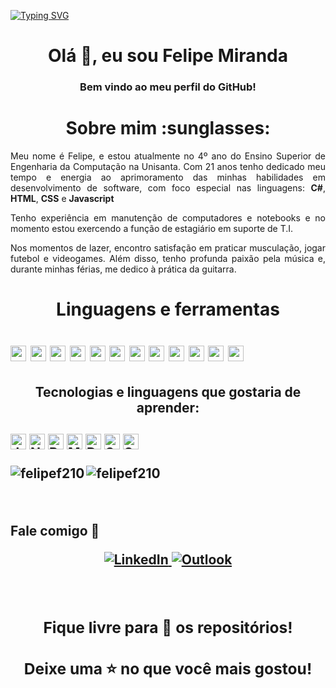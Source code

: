 [![Typing SVG](https://readme-typing-svg.herokuapp.com/?color=00A8B6&size=35&center=true&vCenter=true&width=1000&lines=Felipe+Miranda+/+Estudante+Universitário+:%29)](https://git.io/typing-svg)
<h1 align="center">Olá 👋, eu sou Felipe Miranda</h1>
<h3 align="center">Bem vindo ao meu perfil do GitHub!</h3>

<h1 align="center"> Sobre mim :sunglasses: </h1>
<p align="justify">
Meu nome é Felipe, e estou atualmente no 4º ano do Ensino Superior de Engenharia da Computação na Unisanta. Com 21 anos tenho dedicado meu tempo e energia ao aprimoramento das minhas habilidades em desenvolvimento de software, com foco especial nas linguagens: <b>C#</b>, <b>HTML</b>, <b>CSS</b> e <b>Javascript</b>
</p>

<p align="justify">
Tenho experiência em manutenção de computadores e notebooks e no momento estou exercendo a função de estagiário em suporte de T.I.
</p>

<p align="justify">
Nos momentos de lazer, encontro satisfação em praticar musculação, jogar futebol e videogames. Além disso, tenho profunda paixão pela música e, durante minhas férias, me dedico à prática da guitarra.
</p>

<h1 align="center"> Linguagens e ferramentas<h1>
<img src="https://img.shields.io/badge/--blue?logo=c&logoColor=white" alt="C" title="c" height="25"/>
<img src="https://img.shields.io/badge/-C++-blue?logo=cplusplus&logoColor=white" alt="C++" title="c++" height="25"/>
<img src="https://img.shields.io/badge/-C%23-green&color=black?logo=csharp&logoColor=282C34" alt="C Sharp logo" title="csharp" height="25"/>
<img src="https://img.shields.io/badge/EntityFramework-purple?logo=c-sharp&logoColor=white" alt="Entity Framework logo" title="Entity Framework" height="25" />
<img src="https://img.shields.io/badge/HTML5-E34F26?logo=html5&logoColor=282C34" alt="HTML5 logo" title="HTML5" height="25" />
<img src="https://img.shields.io/badge/CSS3-1572B6?logo=css3&logoColor=282C34" alt="CSS3 logo" title="CSS3" height="25" />
<img src="https://img.shields.io/badge/JavaScript-F7DF1E?logo=javascript&logoColor=282C34" alt="JavaScript logo" title="JavaScript" height="25" />
<img src="https://img.shields.io/badge/React%20Native-61DAFB?logo=react&logoColor=282C34" alt="React Native logo" title="React Native" height="25" />
<img src="https://img.shields.io/badge/Git-F05033?logo=git&logoColor=white" alt="Git logo" title="Git" height="25" />
<img src="https://img.shields.io/badge/GitHub-181717?logo=github&logoColor=white" alt="GitHub logo" title="GitHub" height="25" />
<img src="https://img.shields.io/badge/VS%20Code-007ACC?logo=visual-studio-code&logoColor=282C34" alt="Visual Studio Code logo" title="Visual Studio Code" height="25" />
<img src="https://img.shields.io/badge/Linux-FCC624?logo=linux&logoColor=black" alt="Linux logo" title="Linux" height="25" />

<h2 align="center"> Tecnologias e linguagens que gostaria de aprender:<h2>
<img src="https://img.shields.io/badge/Java-007396?logo=java&logoColor=white" alt="Java logo" title="Java" height="25"/>
<img src="https://img.shields.io/badge/Node.js-339933?logo=node.js&logoColor=white" alt="Node.js logo" title="Node.js" height="25"/>
<img src="https://img.shields.io/badge/React-61DAFB?logo=react&logoColor=282C34" alt="React logo" title="React" height="25"/>
<img src="https://img.shields.io/badge/MySQL-00758F?logo=mysql&logoColor=white&labelColor=00758F" alt="MySQL Logo" title="MySQL" height="25"/>
<img src="https://img.shields.io/badge/Docker-2496ED?logo=docker&logoColor=white" alt="Docker logo" title="Docker" height="25" />
<img src="https://img.shields.io/badge/Swagger-85EA2D?logo=swagger&logoColor=white&labelColor=85EA2D" alt="Swagger Logo" title="Swagger" height="25"/>
<img src="https://img.shields.io/badge/Sequelize-61DAFB?logo=sequelize&logoColor=404D59" alt="Sequelize logo" title="Sequelize" height="25" />
</p>

<p><img align="left" src="https://github-readme-stats.vercel.app/api/top-langs?username=felipef210&show_icons=true&locale=pt-BR&layout=compact" alt="felipef210"/> 
</p>

<p> <img align="center" src="https://github-readme-stats.vercel.app/api?username=felipef210&show_icons=true&locale=pt-BR" alt="felipef210"/> 
</p>

<br>

<strong align="center"> Fale comigo 💬 <strong/>

<p>
  <a href="https://www.linkedin.com/in/felipe-m-945a6a116/" target="_blank">
    <img src="https://img.shields.io/badge/-LinkedIn-%230077B5?style=for-the-badge&logo=linkedin&logoColor=white" alt="LinkedIn">
  </a>
  
  <a href="mailto:rfelipe321@live.com">
    <img src="https://img.shields.io/badge/Microsoft_Outlook-0078D4?style=for-the-badge&logo=microsoft-outlook&logoColor=white" alt="Outlook">
  </a>
</p>

<br>

<h3 align="center"> Fique livre para 🔎 os repositórios! </h3>
<h3 align="center"> Deixe uma ⭐ no que você mais gostou! </h3>
